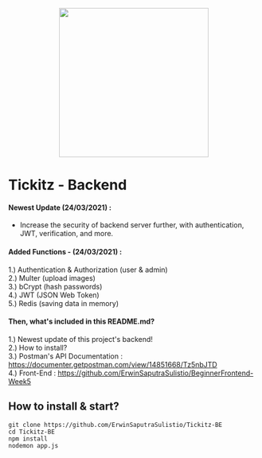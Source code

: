 <p align="center">
    <img src="https://user-images.githubusercontent.com/77045083/119020412-65f3b400-b9c8-11eb-8aa8-c30a7cc30cae.png" width="300"/>
</p>

# Tickitz - Backend  
    
#### Newest Update (24/03/2021) :  
- Increase the security of backend server further, with authentication, JWT, verification, and more.

#### Added Functions - (24/03/2021) :    
1.) Authentication & Authorization (user & admin)    
2.) Multer (upload images)   
3.) bCrypt (hash passwords)    
4.) JWT (JSON Web Token)  
5.) Redis (saving data in memory)  

#### Then, what's included in this README.md?    
1.) Newest update of this project's backend!  
2.) How to install?  
3.) Postman's API Documentation : https://documenter.getpostman.com/view/14851668/Tz5nbJTD  
4.) Front-End : https://github.com/ErwinSaputraSulistio/BeginnerFrontend-Week5  

## How to install & start?  
    git clone https://github.com/ErwinSaputraSulistio/Tickitz-BE
    cd Tickitz-BE
    npm install
    nodemon app.js

